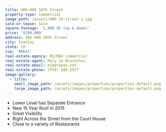 ```yaml
---
title: 906-908 10th Street
property-type: Commercial
image_path: /assets/906-10-street-1.jpg
sale-or-lease: Sale
square-footage: '1,880 SF (up & down)'
price: '$190,000'
address: 906-908 10th Street
city: Greeley
state: CO
zip: '80631'
real-estate-agency: RE/MAX Commercial
real-estate-agent: Mary Jo Brockshus
real-estate-email: mjb@remax.net
real-estate-phone: (970) 506-2977
image-gallery:
  - title:
    small_image_path: /assets/images/properties/properties-default.png
    large_image_path: /assets/images/properties/properties-default.png
---
```



* Lower Level has Separate Entrance
* New 15 Year Roof in 2015
* Great Visibility&nbsp;
* Right Across the Street from the Court House
* Close to a variety of Restaurants&nbsp;